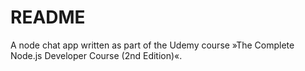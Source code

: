 # README
A node chat app written as part of the Udemy course »The Complete Node.js Developer Course (2nd Edition)«.
